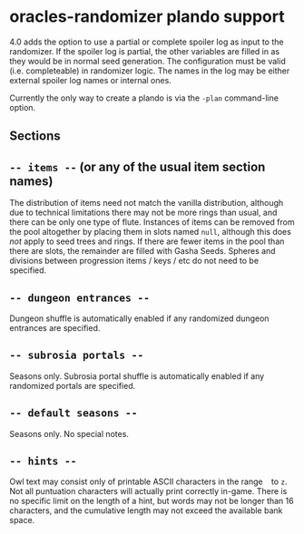 # oracles-randomizer plando support

4.0 adds the option to use a partial or complete spoiler log as input to the
randomizer. If the spoiler log is partial, the other variables are filled in as
they would be in normal seed generation. The configuration must be valid (i.e.
completeable) in randomizer logic. The names in the log may be either external
spoiler log names or internal ones.

Currently the only way to create a plando is via the `-plan` command-line
option.


## Sections

## `-- items --` (or any of the usual item section names)

The distribution of items need not match the vanilla distribution, although due
to technical limitations there may not be more rings than usual, and there can
be only one type of flute. Instances of items can be removed from the pool
altogether by placing them in slots named `null`, although this does *not*
apply to seed trees and rings. If there are fewer items in the pool than there
are slots, the remainder are filled with Gasha Seeds. Spheres and divisions
between progression items / keys / etc do not need to be specified.


## `-- dungeon entrances --`

Dungeon shuffle is automatically enabled if any randomized dungeon entrances
are specified.


## `-- subrosia portals --`

Seasons only. Subrosia portal shuffle is automatically enabled if any
randomized portals are specified.


## `-- default seasons --`

Seasons only. No special notes.


## `-- hints --`

Owl text may consist only of printable ASCII characters in the range ` ` to
`z`.  Not all puntuation characters will actually print correctly in-game.
There is no specific limit on the length of a hint, but words may not be longer
than 16 characters, and the cumulative length may not exceed the available bank
space.
